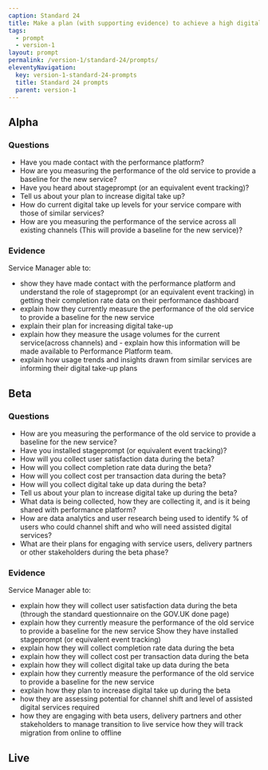 ```yaml
---
caption: Standard 24
title: Make a plan (with supporting evidence) to achieve a high digital take-up and assisted digital support for users who really need it. Report performance data on the Performance Platform.
tags:
  - prompt
  - version-1
layout: prompt
permalink: /version-1/standard-24/prompts/
eleventyNavigation:
  key: version-1-standard-24-prompts
  title: Standard 24 prompts
  parent: version-1
---
```


## Alpha

### Questions

- Have you made contact with the performance platform?
- How are you measuring the performance of the old service to provide a baseline for the new service?
- Have you heard about stageprompt (or an equivalent event tracking)?
- Tell us about your plan to increase digital take up?
- How do current digital take up levels for your service compare with those of similar services?
- How are you measuring the performance of the service across all existing channels (This will provide a baseline for the new service)?

### Evidence

Service Manager able to:

- show they have made contact with the performance platform and understand the role of stageprompt (or an equivalent event tracking) in getting their completion rate data on their performance dashboard
- explain how they currently measure the performance of the old service to provide a baseline for the new service
- explain their plan for increasing digital take-up
- explain how they measure the usage volumes for the current service(across channels) and - explain how this information will be made available to Performance Platform team.
- explain how usage trends and insights drawn from similar services are informing their digital take-up plans

## Beta

### Questions

- How are you measuring the performance of the old service to provide a baseline for the new service?
- Have you installed stageprompt (or equivalent event tracking)?
- How will you collect user satisfaction data during the beta?
- How will you collect completion rate data during the beta?
- How will you collect cost per transaction data during the beta?
- How will you collect digital take up data during the beta?
- Tell us about your plan to increase digital take up during the beta?
- What data is being collected, how they are collecting it, and is it being shared with performance platform?
- How are data analytics and user research being used to identify % of users who could channel shift and who will need assisted digital services?
- What are their plans for engaging with service users, delivery partners or other stakeholders during the beta phase?

### Evidence

Service Manager able to:

- explain how they will collect user satisfaction data during the beta (through the standard questionnaire on the GOV.UK done page)
- explain how they currently measure the performance of the old service to provide a baseline for the new service
Show they have installed stageprompt (or equivalent event tracking)
- explain how they will collect completion rate data during the beta
- explain how they will collect cost per transaction data during the beta
- explain how they will collect digital take up data during the beta
- explain how they currently measure the performance of the old service to provide a baseline for the new service
- explain how they plan to increase digital take up during the beta
- how they are assessing potential for channel shift and level of assisted digital services required
- how they are engaging with beta users, delivery partners and other stakeholders to manage transition to live service how they will track migration from online to offline

## Live
